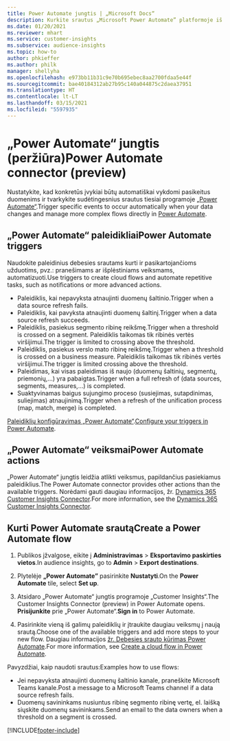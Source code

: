```yaml
---
title: Power Automate jungtis | „Microsoft Docs“
description: Kurkite srautus „Microsoft Power Automate” platformoje iš „Dynamics 365 Customer Insights”.
ms.date: 01/20/2021
ms.reviewer: mhart
ms.service: customer-insights
ms.subservice: audience-insights
ms.topic: how-to
author: phkieffer
ms.author: philk
manager: shellyha
ms.openlocfilehash: e973bb11b31c9e70b695ebec8aa2700fdaa5e44f
ms.sourcegitcommit: bae40184312ab27b95c140a044875c2daea37951
ms.translationtype: HT
ms.contentlocale: lt-LT
ms.lasthandoff: 03/15/2021
ms.locfileid: "5597935"
---
```

# <a name="power-automate-connector-preview"></a><span data-ttu-id="bf51a-103">„Power Automate“ jungtis (peržiūra)</span><span class="sxs-lookup"><span data-stu-id="bf51a-103">Power Automate connector (preview)</span></span>

<span data-ttu-id="bf51a-104">Nustatykite, kad konkretūs įvykiai būtų automatiškai vykdomi pasikeitus duomenims ir tvarkykite sudėtingesnius srautus tiesiai programoje [„Power Automate“](https://flow.microsoft.com/).</span><span class="sxs-lookup"><span data-stu-id="bf51a-104">Trigger specific events to occur automatically when your data changes and manage more complex flows directly in [Power Automate](https://flow.microsoft.com/).</span></span>

## <a name="power-automate-triggers"></a><span data-ttu-id="bf51a-105">„Power Automate“ paleidikliai</span><span class="sxs-lookup"><span data-stu-id="bf51a-105">Power Automate triggers</span></span>

<span data-ttu-id="bf51a-106">Naudokite paleidinius debesies srautams kurti ir pasikartojančioms užduotims, pvz.: pranešimams ar išplėstiniams veiksmams, automatizuoti.</span><span class="sxs-lookup"><span data-stu-id="bf51a-106">Use triggers to create cloud flows and automate repetitive tasks, such as notifications or more advanced actions.</span></span> 

- <span data-ttu-id="bf51a-107">Paleidiklis, kai nepavyksta atnaujinti duomenų šaltinio.</span><span class="sxs-lookup"><span data-stu-id="bf51a-107">Trigger when a data source refresh fails.</span></span> 
- <span data-ttu-id="bf51a-108">Paleidiklis, kai pavyksta atnaujinti duomenų šaltinį.</span><span class="sxs-lookup"><span data-stu-id="bf51a-108">Trigger when a data source refresh succeeds.</span></span>
- <span data-ttu-id="bf51a-109">Paleidiklis, pasiekus segmento ribinę reikšmę.</span><span class="sxs-lookup"><span data-stu-id="bf51a-109">Trigger when a threshold is crossed on a segment.</span></span> <span data-ttu-id="bf51a-110">Paleidiklis taikomas tik ribinės vertės viršijimui.</span><span class="sxs-lookup"><span data-stu-id="bf51a-110">The trigger is limited to crossing above the threshold.</span></span>
- <span data-ttu-id="bf51a-111">Paleidiklis, pasiekus verslo mato ribinę reikšmę.</span><span class="sxs-lookup"><span data-stu-id="bf51a-111">Trigger when a threshold is crossed on a business measure.</span></span> <span data-ttu-id="bf51a-112">Paleidiklis taikomas tik ribinės vertės viršijimui.</span><span class="sxs-lookup"><span data-stu-id="bf51a-112">The trigger is limited crossing above the threshold.</span></span>
- <span data-ttu-id="bf51a-113">Paleidimas, kai visas paleidimas iš naujo (duomenų šaltinių, segmentų, priemonių,...) yra pabaigtas.</span><span class="sxs-lookup"><span data-stu-id="bf51a-113">Trigger when a full refresh of (data sources, segments, measures,...) is completed.</span></span>
- <span data-ttu-id="bf51a-114">Suaktyvinamas baigus sujungimo proceso (susiejimas, sutapdinimas, suliejimas) atnaujinimą.</span><span class="sxs-lookup"><span data-stu-id="bf51a-114">Trigger when a refresh of the unification process (map, match, merge) is completed.</span></span>

<span data-ttu-id="bf51a-115">[Paleidiklių konfigūravimas „Power Automate“](https://flow.microsoft.com/connectors/shared_customerinsights/dynamics-365-customer-insights-connector/).</span><span class="sxs-lookup"><span data-stu-id="bf51a-115">[Configure your triggers in Power Automate](https://flow.microsoft.com/connectors/shared_customerinsights/dynamics-365-customer-insights-connector/).</span></span>

## <a name="power-automate-actions"></a><span data-ttu-id="bf51a-116">„Power Automate“ veiksmai</span><span class="sxs-lookup"><span data-stu-id="bf51a-116">Power Automate actions</span></span>
<span data-ttu-id="bf51a-117">„Power Automate“ jungtis leidžia atlikti veiksmus, papildančius pasiekiamus paleidiklius.</span><span class="sxs-lookup"><span data-stu-id="bf51a-117">The Power Automate connector provides other actions than the available triggers.</span></span> <span data-ttu-id="bf51a-118">Norėdami gauti daugiau informacijos, žr. [Dynamics 365 Customer Insights Connector](/connectors/customerinsights/).</span><span class="sxs-lookup"><span data-stu-id="bf51a-118">For more information, see the [Dynamics 365 Customer Insights Connector](/connectors/customerinsights/).</span></span>

## <a name="create-a-power-automate-flow"></a><span data-ttu-id="bf51a-119">Kurti Power Automate srautą</span><span class="sxs-lookup"><span data-stu-id="bf51a-119">Create a Power Automate flow</span></span>

1. <span data-ttu-id="bf51a-120">Publikos įžvalgose, eikite į **Administravimas** > **Eksportavimo paskirties vietos**.</span><span class="sxs-lookup"><span data-stu-id="bf51a-120">In audience insights, go to **Admin** > **Export destinations**.</span></span>

1. <span data-ttu-id="bf51a-121">Plytelėje **„Power Automate”** pasirinkite **Nustatyti**.</span><span class="sxs-lookup"><span data-stu-id="bf51a-121">On the **Power Automate** tile, select **Set up**.</span></span>

1. <span data-ttu-id="bf51a-122">Atsidaro „Power Automate“ jungtis programoje „Customer Insights“.</span><span class="sxs-lookup"><span data-stu-id="bf51a-122">The Customer Insights Connector (preview) in Power Automate opens.</span></span> <span data-ttu-id="bf51a-123">**Prisijunkite** prie „Power Automate“.</span><span class="sxs-lookup"><span data-stu-id="bf51a-123">**Sign in** to Power Automate.</span></span>

1. <span data-ttu-id="bf51a-124">Pasirinkite vieną iš galimų paleidiklių ir įtraukite daugiau veiksmų į naują srautą.</span><span class="sxs-lookup"><span data-stu-id="bf51a-124">Choose one of the available triggers and add more steps to your new flow.</span></span> <span data-ttu-id="bf51a-125">Daugiau informacijos [žr. Debesies srauto kūrimas Power Automate](/power-automate/get-started-logic-flow).</span><span class="sxs-lookup"><span data-stu-id="bf51a-125">For more information, see [Create a cloud flow in Power Automate](/power-automate/get-started-logic-flow).</span></span>

<span data-ttu-id="bf51a-126">Pavyzdžiai, kaip naudoti srautus:</span><span class="sxs-lookup"><span data-stu-id="bf51a-126">Examples how to use flows:</span></span> 
- <span data-ttu-id="bf51a-127">Jei nepavyksta atnaujinti duomenų šaltinio kanale, praneškite Microsoft Teams kanale.</span><span class="sxs-lookup"><span data-stu-id="bf51a-127">Post a message to a Microsoft Teams channel if a data source refresh fails.</span></span> 
- <span data-ttu-id="bf51a-128">Duomenų savininkams nusiuntus ribinę segmento ribinę vertę, el. laišką siųskite duomenų savininkams.</span><span class="sxs-lookup"><span data-stu-id="bf51a-128">Send an email to the data owners when a threshold on a segment is crossed.</span></span>



[!INCLUDE[footer-include](../includes/footer-banner.md)]